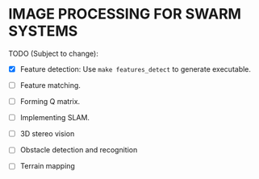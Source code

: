 # IMAGE PROCESSING FOR SWARM SYSTEMS

TODO (Subject to change):

- [X] Feature detection:
	Use `make features_detect` to generate executable.

- [ ] Feature matching.

- [ ] Forming Q matrix.

- [ ] Implementing SLAM.

- [ ] 3D stereo vision

- [ ] Obstacle detection and recognition

- [ ] Terrain mapping
